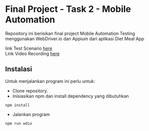 # Final Project - Task 2 - Mobile Automation

Repository ini berisikan final project Mobile Automation Testing menggunakan WebDriver.io dan Appium dari aplikasi Diet Meal App

link Test Scenario [here][linkTestCases] <br>
Link Video Recording [here][linkVideo]

## Instalasi 
Untuk menjalankan program ini perlu untuk:
- Clone repository.
- Inisiasikan npm dan install dependency yang dibutuhkan
```
npm install
```
- Jalankan program
```
npm run wdio
```



[linkTestCases]: https://docs.google.com/spreadsheets/d/1FysPMzkPdmCqlFh7MQtQ9MTMf9V9HEBjgLbYVXmDMas/edit?usp=sharing 
[linkVideo]: https://drive.google.com/file/d/1KI17bu3bMEO2eBId46928ReoB9kb5hz1/view?usp=sharing